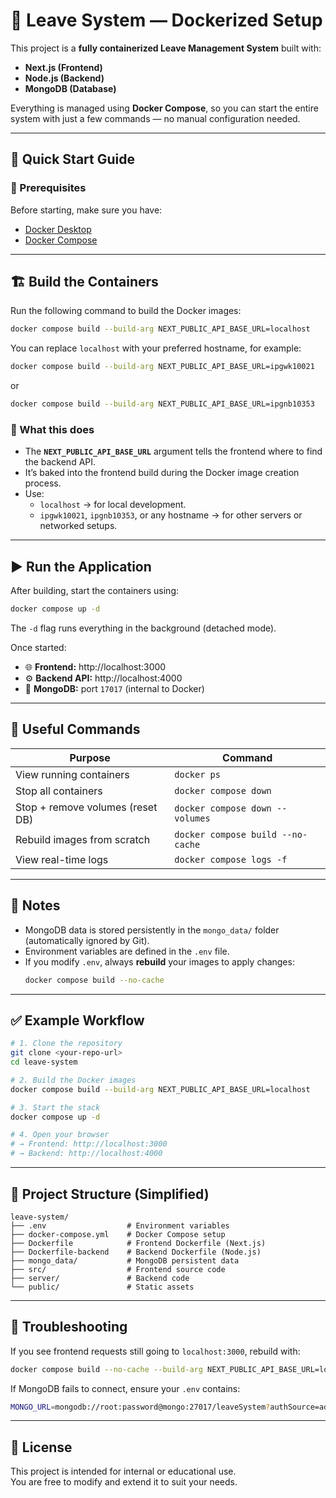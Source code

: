 # 🏢 Leave System — Dockerized Setup

This project is a **fully containerized Leave Management System** built with:
- **Next.js (Frontend)**
- **Node.js (Backend)**
- **MongoDB (Database)**

Everything is managed using **Docker Compose**, so you can start the entire system with just a few commands — no manual configuration needed.

---

## 🚀 Quick Start Guide

### 🧩 Prerequisites
Before starting, make sure you have:
- [Docker Desktop](https://www.docker.com/products/docker-desktop/)
- [Docker Compose](https://docs.docker.com/compose/install/)

---

## 🏗️ Build the Containers

Run the following command to build the Docker images:

```bash
docker compose build --build-arg NEXT_PUBLIC_API_BASE_URL=localhost
```

You can replace `localhost` with your preferred hostname, for example:
```bash
docker compose build --build-arg NEXT_PUBLIC_API_BASE_URL=ipgwk10021
```
or
```bash
docker compose build --build-arg NEXT_PUBLIC_API_BASE_URL=ipgnb10353
```

### 🧠 What this does
- The **`NEXT_PUBLIC_API_BASE_URL`** argument tells the frontend where to find the backend API.
- It’s baked into the frontend build during the Docker image creation process.
- Use:
  - `localhost` → for local development.
  - `ipgwk10021`, `ipgnb10353`, or any hostname → for other servers or networked setups.

---

## ▶️ Run the Application

After building, start the containers using:

```bash
docker compose up -d
```

The `-d` flag runs everything in the background (detached mode).

Once started:
- 🌐 **Frontend:** http://localhost:3000  
- ⚙️ **Backend API:** http://localhost:4000  
- 💾 **MongoDB:** port `17017` (internal to Docker)

---

## 🧰 Useful Commands

| Purpose | Command |
|----------|----------|
| View running containers | `docker ps` |
| Stop all containers | `docker compose down` |
| Stop + remove volumes (reset DB) | `docker compose down --volumes` |
| Rebuild images from scratch | `docker compose build --no-cache` |
| View real-time logs | `docker compose logs -f` |

---

## 🧾 Notes

- MongoDB data is stored persistently in the `mongo_data/` folder (automatically ignored by Git).
- Environment variables are defined in the `.env` file.
- If you modify `.env`, always **rebuild** your images to apply changes:
  ```bash
  docker compose build --no-cache
  ```

---

## ✅ Example Workflow

```bash
# 1. Clone the repository
git clone <your-repo-url>
cd leave-system

# 2. Build the Docker images
docker compose build --build-arg NEXT_PUBLIC_API_BASE_URL=localhost

# 3. Start the stack
docker compose up -d

# 4. Open your browser
# → Frontend: http://localhost:3000
# → Backend: http://localhost:4000
```

---

## 📁 Project Structure (Simplified)

```
leave-system/
├── .env                  # Environment variables
├── docker-compose.yml    # Docker Compose setup
├── Dockerfile            # Frontend Dockerfile (Next.js)
├── Dockerfile-backend    # Backend Dockerfile (Node.js)
├── mongo_data/           # MongoDB persistent data
├── src/                  # Frontend source code
├── server/               # Backend code
└── public/               # Static assets
```

---

## 🧩 Troubleshooting

If you see frontend requests still going to `localhost:3000`, rebuild with:
```bash
docker compose build --no-cache --build-arg NEXT_PUBLIC_API_BASE_URL=localhost
```

If MongoDB fails to connect, ensure your `.env` contains:
```bash
MONGO_URL=mongodb://root:password@mongo:27017/leaveSystem?authSource=admin
```

---

## 📜 License
This project is intended for internal or educational use.  
You are free to modify and extend it to suit your needs.
